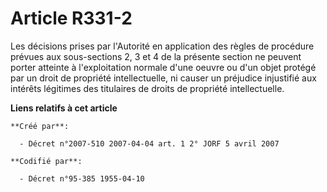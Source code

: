 # Article R331-2

Les décisions prises par l'Autorité en application des règles de procédure prévues aux sous-sections 2, 3 et 4 de la présente
section ne peuvent porter atteinte à l'exploitation normale d'une oeuvre ou d'un objet protégé par un droit de propriété
intellectuelle, ni causer un préjudice injustifié aux intérêts légitimes des titulaires de droits de propriété
intellectuelle.

**Liens relatifs à cet article**

	**Créé par**:

	  - Décret n°2007-510 2007-04-04 art. 1 2° JORF 5 avril 2007

	**Codifié par**:

	  - Décret n°95-385 1955-04-10
